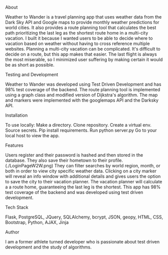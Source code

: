 

About

Weather to Wander is a travel planning app that uses weather data from the
Dark Sky API and Google maps to provide monthly weather predictions for world 
cities. It also provides a route planning tool that calculates the best path
prioritizing the last leg as the shortest route home in a multi-city vacation. I
built it because I wanted users to be able to decide where to vacation based on
weather without having to cross reference multiple websites. Planning a multi-city
vacation can be complicated. It's difficult to decide on a route, but this app
makes that easier. The last flight is always the most miserable, so I minimized 
user suffering by making certain it would be as short as possible.

Testing and Development

Weather to Wander was developed using Test Driven Development and has 98% test
coverage of the backend. The route planning tool is implemented using a graph
class and modified version of Dijkstra's algorithm. The map and markers were
implemented with the googlemaps API and the Darksky API.


Installation

To use locally:
Make a directory.
Clone repository.
Create a virtual env.
Source secrets.
Pip install requirements.
Run python server.py
Go to your local host to view the app.

Features

Users register and their password is hashed and then stored in the database. They
also save their hometown to their profile. 
(./LoginPageW2W.png)
They can filter searches by world
region, month, or both in order to view city specific weather data. Clicking
on a city marker will reveal an info window with additional details and gives
users the option to save the city to their vacation planner. The vacation planner
will calculate a a route home, guaranteeing the last leg is the shortest. This
app has 98% test coverage of the backend and was developed using test driven
development.

Tech Stack

Flask, PostgreSQL, JQuery, SQLAlchemy, bcrypt, JSON, geopy, HTML, CSS, 
Bootstrap, Python, AJAX, Jinja


Author

I am a former athlete turned developer who is passionate about test driven 
development and the study of algorithms.

